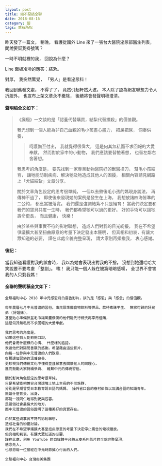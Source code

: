```yaml
---
layout: post
title: 絕不惡搞全聯
date: 2018-08-16
category: 謅
tags: 意有所指
---
```


昨天發了一篇文，
稍晚，
看護從國外 Line 來了一張台大醫院泌尿部醫生列表，
問說要幫我掛號嗎？

一時不明就裡的我，
回說為什麼？

Line 面板冷冷的應答：結紮。

對厚，
我突然驚覺，
「男人」是看泌尿科！

<!--more-->
我回到舊發文處，
不得了了，
竟然引起軒然大波。
本人除了認為網友聯想力令人折服外，
也宣布上架文章永不撤除，
後續將會發聲明稿澄清。


#### 聲明稿全文如下：
>《癲癇》一文談的是「認養代替購買，結紮代替撲殺」的價值觀。
>
>我光想到一個人能為非自己血親的毛小孩盡心盡力，
>把屎把尿，
>伺奉供養，
>>呵護備至付出，
>我就覺得很偉大，
>這是何其無私而不求回報的大愛奉獻。
>然而對於家中的小動物，
>我們應該要替牠著想，
>也替左鄰右舍著想。
>
>我思考的角度是，
>要先找到一家專業動物醫院好的獸醫操刀，
>幫毛小孩結育，
>讓牠能防制疾病、解決牠及牠造成其他人的困擾，
>相關內容請見網路上「犬貓結紮」文章分享。
>
>關於文章角色設定的思考很單純，
>一個以去勢後毛小孩的媽現身說法，
>再傳神不過了，
>即使後來發現她的案例是發生在上海，
>我想放諸四海皆準的二公約，
>都應當被落實。
>我們還是強調結紮不只是絕育！
>當我們決定要和我們的寶貝共度一生時，
>我們都希望牠可以過的更好。
>好的手術可以讓牠壽命更長，
>而且健康，
>快樂！
>
>由於某些與事實不符的影射聯想，
>造成人們對我的目光紛擾，
>我在不希望爭議擴大甚至扭曲原意的考量下決定發出本聲明，
>但真相和初衷，有讓大眾知道的必要，
>謹在此處全貌完整呈現，
>請大家別再揶揄我，
>衷心感謝。

#### 後記：
當我知道看護對我的誤會時，
我以為她會表現出對我的不捨，
沒想到她還哈哈大笑說要不要考慮 「整副」。
唉！
我只能一個人躲在被窩暗暗感嘆，
全世界不會害我的人只剩我媽！


#### 全聯的聲明稿全文如下：
	全聯福利中心 2018 年中元感恩月的廣告影片，談的是「感恩」與「感念」的價值觀。
	
	每年農曆七月中元普渡的習俗，由民眾準備食物飲料等供品，款待素昧平生、 無家可歸的好兄弟 (好姐妹)，
	甚至貼心準備臉盆毛巾讓風塵僕僕的他們能先行梳洗再享用佳餚，
	這是何其無私而不求回報的大愛奉獻。
	
	我們思考的角度是，
	如果這些前人能夠開口說，
	他們會用什麼樣的心情、 什麼樣的話語，
	表達他們對陽間善眾的感謝。希望藉由這些影片，
	向每一位參與中元普渡的人們致意，
	彰顯這個習俗的溫暖良善，
	更珍視我們傳統文化中懂得並且願意去關懷他人的同理心，
	進而鼓勵大家持續參與、 維繫中元的傳統習俗。
	
	關於影片角色設定的思考很單純，
	只是希望能夠兼容台灣這塊土地上生長的不同族群，
	分別是早期曾受日本教育說日語的媽媽、 操外省口音的眷村伯伯以及講台語的知識青年。
	無論什麼背景、出身，
	都能一視同仁地得到愛與包容，
	是這個社會最偉大的地方，
	而中元普渡的習俗證明了這種美好的真實存在。
	
	由於某些與事實不符的影射聯想，
	造成社會的紛擾討論，
	我們在不希望爭議擴大甚至扭曲原意的考量下決定停止廣告的電視播放，
	但真相和初衷，有讓大眾知道的必要，
	謹在此處，利用 YouTube 的自媒體平台將三支系列影片的全貌完整呈現，
	感念先人，
	也感恩每一位曾經在中元時節誠心付出的人們。
	
	全聯福利中心 台灣奧美集團
